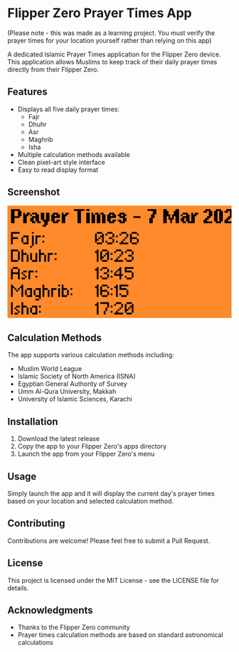 # Flipper Zero Prayer Times App

(Please note - this was made as a learning project. You must verify the prayer times for your location yourself rather than relying on this app)

A dedicated Islamic Prayer Times application for the Flipper Zero device. This application allows Muslims to keep track of their daily prayer times directly from their Flipper Zero.

## Features

- Displays all five daily prayer times:
  - Fajr
  - Dhuhr
  - Asr
  - Maghrib
  - Isha
- Multiple calculation methods available
- Clean pixel-art style interface
- Easy to read display format

## Screenshot

![Prayer Times Display](assets/prayer_times.png)

## Calculation Methods

The app supports various calculation methods including:
- Muslim World League
- Islamic Society of North America (ISNA)
- Egyptian General Authority of Survey
- Umm Al-Qura University, Makkah
- University of Islamic Sciences, Karachi

## Installation

1. Download the latest release
2. Copy the app to your Flipper Zero's apps directory
3. Launch the app from your Flipper Zero's menu

## Usage

Simply launch the app and it will display the current day's prayer times based on your location and selected calculation method.

## Contributing

Contributions are welcome! Please feel free to submit a Pull Request.

## License

This project is licensed under the MIT License - see the LICENSE file for details.

## Acknowledgments

- Thanks to the Flipper Zero community
- Prayer times calculation methods are based on standard astronomical calculations 